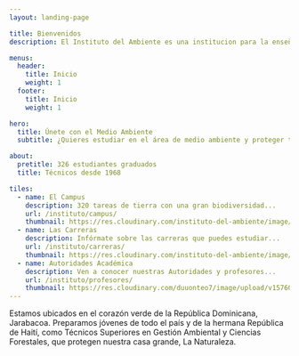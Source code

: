 ```yaml
---
layout: landing-page

title: Bienvenidos
description: El Instituto del Ambiente es una institucion para la enseñanza sobre el Medio Ambiente.

menus:
  header:
    title: Inicio
    weight: 1
  footer:
    title: Inicio
    weight: 1

hero:
  title: Únete con el Medio Ambiente
  subtitle: ¿Quieres estudiar en el área de medio ambiente y proteger tu mundo?<br>¡Empieza aquí!

about:
  pretitle: 326 estudiantes graduados
  title: Técnicos desde 1968

tiles:
  - name: El Campus
    description: 320 tareas de tierra con una gran biodiversidad...
    url: /instituto/campus/
    thumbnail: https://res.cloudinary.com/instituto-del-ambiente/image/upload/pages/campus.jpg
  - name: Las Carreras
    description: Infórmate sobre las carreras que puedes estudiar...
    url: /instituto/carreras/
    thumbnail: https://res.cloudinary.com/instituto-del-ambiente/image/upload/c_scale,q_80,w_550/pages/hombre-trabajando.jpg
  - name: Autoridades Académica
    description: Ven a conocer nuestras Autoridades y profesores...
    url: /instituto/profesores/
    thumbnail: https://res.cloudinary.com/duuonteo7/image/upload/v1576067971/Profesores%20Instituto/WhatsApp_Image_2019-12-10_at_10.27.53.jpg
---
```


Estamos ubicados en el corazón verde de la República Dominicana, Jarabacoa. Preparamos jóvenes de todo el país y de la hermana República de Haití, como Técnicos Superiores en Gestión Ambiental y Ciencias Forestales, que protegen nuestra casa grande, La Naturaleza.

